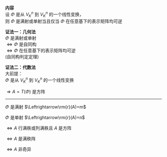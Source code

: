 **内容**  
设 $\Phi$ 是从 $V_K^n$ 到 $V_K^n$ 的一个线性变换，  
则 $\Phi$ 是满射或单射当且仅当 $\Phi$ 在任意基下的表示矩阵均可逆  
  
**证法一：几何法**  
$\Phi$ 是满射或单射  
$\Leftrightarrow\Phi$ 是自同构  
$\Leftrightarrow\Phi$ 在任意基下的表示矩阵均可逆  
(自同构判定定理)  
  
**证法二：代数法**  
大前提：  
$\Phi$ 是从 $V_K^n$ 到 $V_K^n$ 的一个线性变换  
  
$\Rightarrow A=T(\Phi)$ 是方阵  
  
---  
  
$\Phi$ 是满射 $\Leftrightarrow\rm{r}(A)=m$  
  
$\Phi$ 是单射 $\Leftrightarrow\rm{r}(A)=n$  
  
$\Leftrightarrow A$ 行满秩或列满秩且 $A$ 是方阵  
  
$\Leftrightarrow A$ 是满秩阵  
  
$\Leftrightarrow A$ 非奇异  
  
